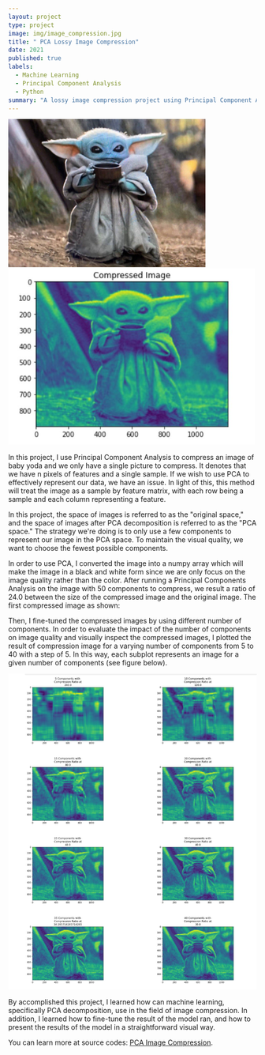 ```yaml
---
layout: project
type: project
image: img/image_compression.jpg
title: " PCA Lossy Image Compression"
date: 2021
published: true
labels:
  - Machine Learning
  - Principal Component Analysis
  - Python
summary: "A lossy image compression project using Principal Component Analysis (PCA)."
---
```


<div class="text-center p-4">
  <img width="400px" src="../img/baby_yoda.jpeg" class="img-thumbnail" >
  <img width="500px" src="../img/compressed_Yoda.jpg" class="img-thumbnail" >
</div>     

In this project, I use Principal Component Analysis to compress an image of baby yoda and we only have a single picture to compress. It denotes that we have n pixels of features and a single sample. If we wish to use PCA to effectively represent our data, we have an issue. In light of this, this method will treat the image as a sample by feature matrix, with each row being a sample and each column representing a feature. 

In this project, the space of images is referred to as the "original space," and the space of images after PCA decomposition is referred to as the "PCA space." The strategy we're doing is to only use a few components to represent our image in the PCA space. To maintain the visual quality, we want to choose the fewest possible components.

In order to use PCA, I converted the image into a numpy array which will make the image in a black and white form since we are only focus on the image quality rather than the color. After running a Principal Components Analysis on the image with 50 components to compress, we result a ratio of 24.0 between the size of the compressed image and the original image. The first compressed image as shown:


Then, I fine-tuned the compressed images by using different number of components. In order to evaluate the impact of the number of components on image quality and visually inspect the compressed images, I plotted the result of compression image for a varying number of components from 5 to 40 with a step of 5. In this way, each subplot represents an image for a given number of components (see figure below).

<p align="center">
  <img width="600px" class="img-fluid" src="../img/compression_ratio.jpg" > 
</p>


By accomplished this project, I learned how can machine learning, specifically PCA decomposition, use in the field of image compression. In addition, I learned how to fine-tune the result of the model ran, and how to present the results of the model in a straightforward visual way.

You can learn more at source codes: [PCA Image Compression](https://github.com/ZianZengUH/PCA_compression).







